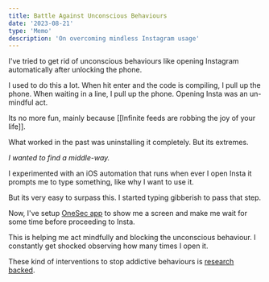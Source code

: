 ```yaml
---
title: Battle Against Unconscious Behaviours
date: '2023-08-21'
type: 'Memo'
description: 'On overcoming mindless Instagram usage'
---
```


I've tried to get rid of unconscious behaviours like opening Instagram automatically after unlocking the phone.

I used to do this a lot. When hit enter and the code is compiling, I pull up the phone. When waiting in a line, I pull up the phone. Opening Insta was an un-mindful act.

Its no more fun, mainly because \[\[Infinite feeds are robbing the joy of your life\]\].

What worked in the past was uninstalling it completely. But its extremes.

_I wanted to find a middle-way._

I experimented with an iOS automation that runs when ever I open Insta it prompts me to type something, like why I want to use it.

But its very easy to surpass this. I started typing gibberish to pass that step.

Now, I've setup [OneSec app](https://one-sec.app/) to show me a screen and make me wait for some time before proceeding to Insta.

This is helping me act mindfully and blocking the unconscious behaviour. I constantly get shocked observing how many times I open it.

These kind of interventions to stop addictive behaviours is [research backed](https://onlinelibrary.wiley.com/doi/abs/10.1111/j.1360-0443.2010.03028.x).